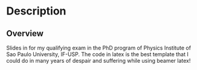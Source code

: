 # Description

## Overview

Slides in for my qualifying exam in the PhD program of Physics Institute of Sao Paulo University, IF-USP. The code in latex is the best template that I could do in many years of despair and suffering while using beamer latex! 